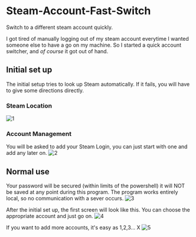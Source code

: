 Steam-Account-Fast-Switch
=========================

Switch to a different steam account quickly.

I got tired of manually logging out of my steam account everytime I wanted someone else to have a go on my machine. So I started a quick account switcher, and *of course* it got out of hand.

## Initial set up
The initial setup tries to look up Steam automatically. If it fails, you will have to give some directions directly.
### Steam Location
![1](https://cloud.githubusercontent.com/assets/2620316/3392745/d83bae44-fcb7-11e3-87c6-0e24a2342982.png)

### Account Management
You will be asked to add your Steam Login, you can just start with one and add any later on.
![2](https://cloud.githubusercontent.com/assets/2620316/3392746/d83c188e-fcb7-11e3-9bee-fd63ac841a68.png)

## Normal use
Your password will be secured (within limits of the powershell) it will NOT be saved at any point during this program. The program works entirely local, so no communication with a sever occurs.
![3](https://cloud.githubusercontent.com/assets/2620316/3392747/d83cde0e-fcb7-11e3-90fd-4ea118147d0f.png)

After the initial set up, the first screen will look like this. You can choose the appropriate account and just go on.
![4](https://cloud.githubusercontent.com/assets/2620316/3392748/d83d8390-fcb7-11e3-8624-26521015d46b.png)

If you want to add more accounts, it's easy as 1,2,3... X
![5](https://cloud.githubusercontent.com/assets/2620316/3392749/d83f9bb2-fcb7-11e3-934f-05271f3278e2.png)

